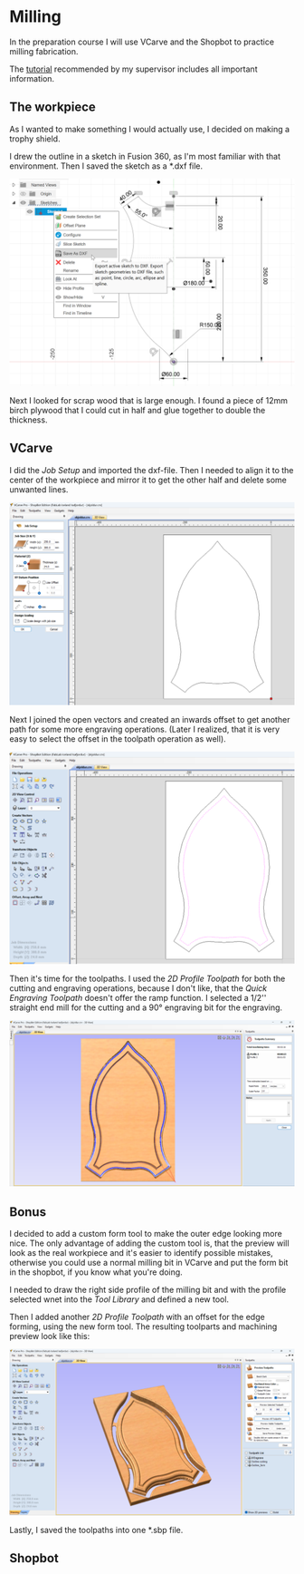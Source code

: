 # Milling
In the preparation course I will use VCarve and the Shopbot to practice milling fabrication. 

The [tutorial](https://www.youtube.com/watch?v=pGVNDf1vgSI) recommended by my supervisor includes all important information. 

## The workpiece
As I wanted to make something I would actually use, I decided on making a trophy shield. 

I drew the outline in a sketch in Fusion 360, as I'm most familiar with that environment. Then I saved the sketch as a *.dxf file. 

![Fusion sketch of the shield](../images/skjoldur_fusion.png)

Next I looked for scrap wood that is large enough. I found a piece of 12mm birch plywood that I could cut in half and glue together to double the thickness. 

## VCarve
I did the *Job Setup* and imported the dxf-file. Then I needed to align it to the center of the workpiece and mirror it to get the other half and delete some unwanted lines. 

![VCarve sketch](../images/skjoldur_vcarve1.png)

Next I joined the open vectors and created an inwards offset to get another path for some more engraving operations. (Later I realized, that it is very easy to select the offset in the toolpath operation as well). 

![VCarve sketch with offset](../images/skjoldur_vcarve2.png)

Then it's time for the toolpaths. 
I used the *2D Profile Toolpath* for both the cutting and engraving operations, because I don't like, that the *Quick Engraving Toolpath* doesn't offer the ramp function. 
I selected a 1/2'' straight end mill for the cutting and a 90° engraving bit for the engraving. 

![VCarve toolpaths](../images/skjoldur_vcarve3.png)

## Bonus
I decided to add a custom form tool to make the outer edge looking more nice. The only advantage of adding the custom tool is, that the preview will look as the real workpiece and it's easier to identify possible mistakes, otherwise you could use a normal milling bit in VCarve and put the form bit in the shopbot, if you know what you're doing. 

I needed to draw the right side profile of the milling bit and with the profile selected wnet into the *Tool Library* and defined a new tool. 

Then I added another *2D Profile Toolpath* with an offset for the edge forming, using the new form tool. The resulting toolparts and machining preview look like this: 

![VCarve final toolpaths](../images/skjoldur_vcarve4.png)

Lastly, I saved the toolpaths into one *.sbp file. 

## Shopbot



